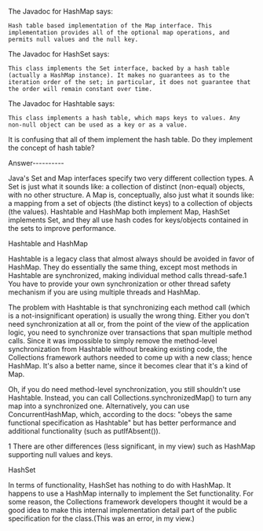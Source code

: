 The Javadoc for HashMap says:

    Hash table based implementation of the Map interface. This implementation provides all of the optional map operations, and permits null values and the null key.

The Javadoc for HashSet says:

    This class implements the Set interface, backed by a hash table (actually a HashMap instance). It makes no guarantees as to the iteration order of the set; in particular, it does not guarantee that the order will remain constant over time.

The Javadoc for Hashtable says:

    This class implements a hash table, which maps keys to values. Any non-null object can be used as a key or as a value.

It is confusing that all of them implement the hash table. Do they implement the concept of hash table?

Answer----------

Java's Set and Map interfaces specify two very different collection types. A Set is just what it sounds like: a collection of distinct (non-equal) objects, with no other structure. A Map is, conceptually, also just what it sounds like: a mapping from a set of objects (the distinct keys) to a collection of objects (the values). Hashtable and HashMap both implement Map, HashSet implements Set, and they all use hash codes for keys/objects contained in the sets to improve performance.

Hashtable and HashMap

Hashtable is a legacy class that almost always should be avoided in favor of HashMap. They do essentially the same thing, except most methods in Hashtable are synchronized, making individual method calls thread-safe.1 You have to provide your own synchronization or other thread safety mechanism if you are using multiple threads and HashMap.

The problem with Hashtable is that synchronizing each method call (which is a not-insignificant operation) is usually the wrong thing. Either you don't need synchronization at all or, from the point of the view of the application logic, you need to synchronize over transactions that span multiple method calls. Since it was impossible to simply remove the method-level synchronization from Hashtable without breaking existing code, the Collections framework authors needed to come up with a new class; hence HashMap. It's also a better name, since it becomes clear that it's a kind of Map.

Oh, if you do need method-level synchronization, you still shouldn't use Hashtable. Instead, you can call Collections.synchronizedMap() to turn any map into a synchronized one. Alternatively, you can use ConcurrentHashMap, which, according to the docs: "obeys the same functional specification as Hashtable" but has better performance and additional functionality (such as putIfAbsent()).

1 There are other differences (less significant, in my view) such as HashMap supporting null values and keys.

HashSet

In terms of functionality, HashSet has nothing to do with HashMap. It happens to use a HashMap internally to implement the Set functionality. For some reason, the Collections framework developers thought it would be a good idea to make this internal implementation detail part of the public specification for the class.(This was an error, in my view.)


